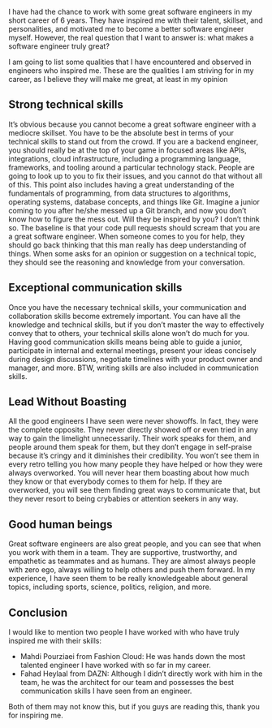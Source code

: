 I have had the chance to work with some great software engineers in my short career of 6 years. They have inspired me with their talent, skillset, and personalities, and motivated me to become a better software engineer myself. However, the real question that I want to answer is: what makes a software engineer truly great?

I am going to list some qualities that I have encountered and observed in engineers who inspired me. These are the qualities I am striving for in my career, as I believe they will make me great, at least in my opinion

## Strong technical skills
It’s obvious because you cannot become a great software engineer with a mediocre skillset. You have to be the absolute best in terms of your technical skills to stand out from the crowd. If you are a backend engineer, you should really be at the top of your game in focused areas like APIs, integrations, cloud infrastructure, including a programming language, frameworks, and tooling around a particular technology stack. People are going to look up to you to fix their issues, and you cannot do that without all of this. This point also includes having a great understanding of the fundamentals of programming, from data structures to algorithms, operating systems, database concepts, and things like Git. Imagine a junior coming to you after he/she messed up a Git branch, and now you don’t know how to figure the mess out. Will they be inspired by you? I don’t think so. The baseline is that your code pull requests should scream that you are a great software engineer. When someone comes to you for help, they should go back thinking that this man really has deep understanding of things. When some asks for an opinion or suggestion on a technical topic, they should see the reasoning and knowledge from your conversation.

## Exceptional communication skills
Once you have the necessary technical skills, your communication and collaboration skills become extremely important. You can have all the knowledge and technical skills, but if you don’t master the way to effectively convey that to others, your technical skills alone won’t do much for you. Having good communication skills means being able to guide a junior, participate in internal and external meetings, present your ideas concisely during design discussions, negotiate timelines with your product owner and manager, and more. BTW, writing skills are also included in communication skills.

## Lead Without Boasting
All the good engineers I have seen were never showoffs. In fact, they were the complete opposite. They never directly showed off or even tried in any way to gain the limelight unnecessarily. Their work speaks for them, and people around them speak for them, but they don’t engage in self-praise because it’s cringy and it diminishes their credibility. You won’t see them in every retro telling you how many people they have helped or how they were always overworked. You will never hear them boasting about how much they know or that everybody comes to them for help. If they are overworked, you will see them finding great ways to communicate that, but they never resort to being crybabies or attention seekers in any way.

## Good human beings
Great software engineers are also great people, and you can see that when you work with them in a team. They are supportive, trustworthy, and empathetic as teammates and as humans. They are almost always people with zero ego, always willing to help others and push them forward. In my experience, I have seen them to be really knowledgeable about general topics, including sports, science, politics, religion, and more.


## Conclusion
I would like to mention two people I have worked with who have truly inspired me with their skills:

- Mahdi Pourziaei from Fashion Cloud: He was hands down the most talented engineer I have worked with so far in my career.
- Fahad Heylaal from DAZN: Although I didn’t directly work with him in the team, he was the architect for our team and possesses the best communication skills I have seen from an engineer.

Both of them may not know this, but if you guys are reading this, thank you for inspiring me.